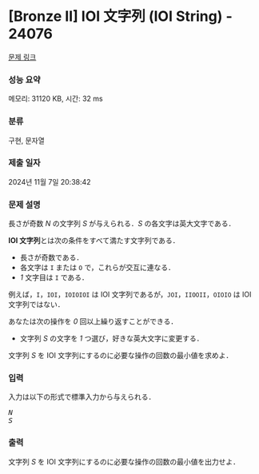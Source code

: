 # [Bronze II] IOI 文字列 (IOI String) - 24076 

[문제 링크](https://www.acmicpc.net/problem/24076) 

### 성능 요약

메모리: 31120 KB, 시간: 32 ms

### 분류

구현, 문자열

### 제출 일자

2024년 11월 7일 20:38:42

### 문제 설명

<p>長さが奇数 <var>N</var> の文字列 <var>S</var> が与えられる．<var>S</var> の各文字は英大文字である．</p>

<p><strong>IOI 文字列</strong>とは次の条件をすべて満たす文字列である．</p>

<ul>
	<li>長さが奇数である．</li>
	<li>各文字は <code>I</code> または <code>O</code> で，これらが交互に連なる．</li>
	<li><var>1</var> 文字目は <code>I</code> である．</li>
</ul>

<p>例えば，<code>I</code>，<code>IOI</code>，<code>IOIOIOI</code> は IOI 文字列であるが，<code>JOI</code>，<code>IIOOII</code>，<code>OIOIO</code> は IOI 文字列ではない．</p>

<p>あなたは次の操作を <var>0</var> 回以上繰り返すことができる．</p>

<ul>
	<li>文字列 <var>S</var> の文字を <var>1</var> つ選び，好きな英大文字に変更する．</li>
</ul>

<p>文字列 <var>S</var> を IOI 文字列にするのに必要な操作の回数の最小値を求めよ．</p>

### 입력 

 <p>入力は以下の形式で標準入力から与えられる．</p>

<pre><var>N</var>
<var>S</var></pre>

### 출력 

 <p>文字列 <var>S</var> を IOI 文字列にするのに必要な操作の回数の最小値を出力せよ．</p>

